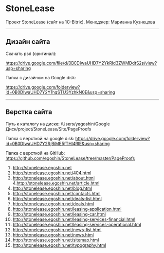 # StoneLease

Проект StoneLease (сайт на 1C-Bitrix). Менеджер: Марианна Кузнецова

-----

## Дизайн сайта

Скачать psd (оригинал): 

https://drive.google.com/file/d/0B0DIwaUHD7Y2YkRId3ZWMDdtS2s/view?usp=sharing

Папка с дизайном на Google disk: 

https://drive.google.com/folderview?id=0B0DIwaUHD7Y2Y1hqSTU3YzhkN0E&usp=sharing

-----

## Верстка сайта

Путь к каталогу на диске: /Users/yegoshin/Google Диск/project/StoneLease/Site/PageProofs

Папка с версткой на google disk: https://drive.google.com/folderview?id=0B0DIwaUHD7Y2RjBiME5fTHl4RlE&usp=sharing

Папка с версткой на GitHub: https://github.com/egoshin/StoneLease/tree/master/PageProofs

1. http://stonelease.egoshin.net
2. http://stonelease.egoshin.net/404.html
3. http://stonelease.egoshin.net/about.html
4.http://stonelease.egoshin.net/article.html
5. http://stonelease.egoshin.net/blog.html
6. http://stonelease.egoshin.net/contacts.html
7. http://stonelease.egoshin.net/deals-list.html
8. http://stonelease.egoshin.net/deals.html
9. http://stonelease.egoshin.net/leasing-application.html
10. http://stonelease.egoshin.net/leasing-car.html
11. http://stonelease.egoshin.net/leasing-services-financial.html
12. http://stonelease.egoshin.net/leasing-services-operational.html
13. http://stonelease.egoshin.net/news-list.html
14. http://stonelease.egoshin.net/news.html
15. http://stonelease.egoshin.net/sitemap.html
16. http://stonelease.egoshin.net/typography.html
